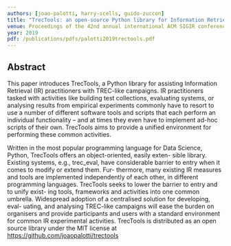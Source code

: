 ```yaml
---
authors: [joao-palotti, harry-scells, guido-zuccon]
title: "TrecTools: an open-source Python library for Information Retrieval practitioners involved in TREC-like campaigns"
venue: Proceedings of the 42nd annual international ACM SIGIR conference on Research and development in Information Retrieval.
year: 2019
pdf: /publications/pdfs/palotti2019trectools.pdf
---
```


## Abstract
This paper introduces TrecTools, a Python library for assisting
Information Retrieval (IR) practitioners with TREC-like campaigns.
IR practitioners tasked with activities like building test collections,
evaluating systems, or analysing results from empirical experiments
commonly have to resort to use a number of different software tools
and scripts that each perform an individual functionality – and at
times they even have to implement ad-hoc scripts of their own.
TrecTools aims to provide a unified environment for performing
these common activities.

Written in the most popular programming language for Data
Science, Python, TrecTools offers an object-oriented, easily exten-
sible library. Existing systems, e.g., trec_eval, have considerable
barrier to entry when it comes to modify or extend them. Fur-
thermore, many existing IR measures and tools are implemented
independently of each other, in different programming languages.
TrecTools seeks to lower the barrier to entry and to unify exist-
ing tools, frameworks and activities into one common umbrella.
Widespread adoption of a centralised solution for developing, eval-
uating, and analysing TREC-like campaigns will ease the burden
on organisers and provide participants and users with a standard
environment for common IR experimental activities.
TrecTools is distributed as an open source library under the MIT
license at https://github.com/joaopalotti/trectools
